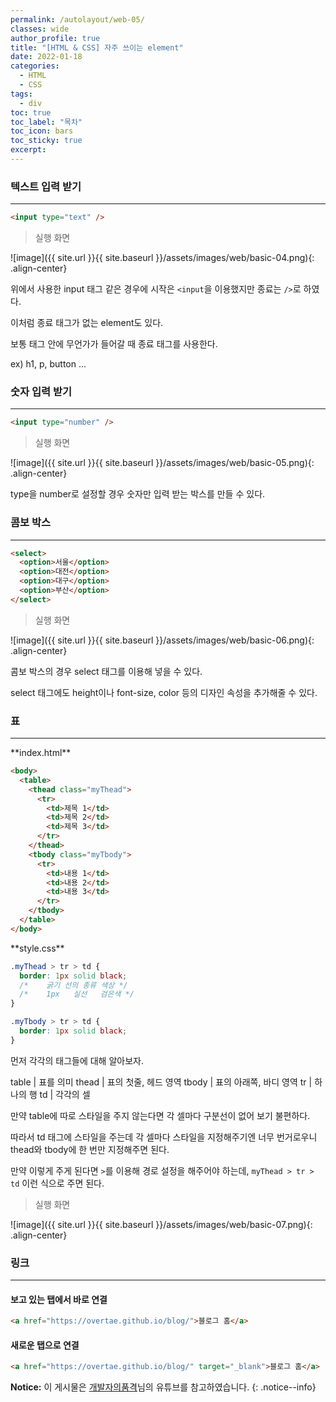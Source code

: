 ```yaml
---
permalink: /autolayout/web-05/
classes: wide
author_profile: true
title: "[HTML & CSS] 자주 쓰이는 element"
date: 2022-01-18
categories:
  - HTML
  - CSS
tags:
  - div
toc: true
toc_label: "목차"
toc_icon: bars
toc_sticky: true
excerpt:
---
```


### 텍스트 입력 받기

---

```html
<input type="text" />
```

> 실행 화면

![image]({{ site.url }}{{ site.baseurl }}/assets/images/web/basic-04.png){: .align-center}

위에서 사용한 input 태그 같은 경우에 시작은 `<input`을 이용했지만 종료는 `/>`로 하였다.

이처럼 종료 태그가 없는 element도 있다.

보통 태그 안에 무언가가 들어갈 때 종료 태그를 사용한다.

ex) h1, p, button ...

### 숫자 입력 받기

---

```html
<input type="number" />
```

> 실행 화면

![image]({{ site.url }}{{ site.baseurl }}/assets/images/web/basic-05.png){: .align-center}

type을 number로 설정할 경우 숫자만 입력 받는 박스를 만들 수 있다.

### 콤보 박스

---

```html
<select>
  <option>서울</option>
  <option>대전</option>
  <option>대구</option>
  <option>부산</option>
</select>
```

> 실행 화면

![image]({{ site.url }}{{ site.baseurl }}/assets/images/web/basic-06.png){: .align-center}

콤보 박스의 경우 select 태그를 이용해 넣을 수 있다.

select 태그에도 height이나 font-size, color 등의 디자인 속성을 추가해줄 수 있다.

### 표

---

<div class="notice" markdown="1">
**index.html**

```html
<body>
  <table>
    <thead class="myThead">
      <tr>
        <td>제목 1</td>
        <td>제목 2</td>
        <td>제목 3</td>
      </tr>
    </thead>
    <tbody class="myTbody">
      <tr>
        <td>내용 1</td>
        <td>내용 2</td>
        <td>내용 3</td>
      </tr>
    </tbody>
  </table>
</body>
```

</div>

<div class="notice" markdown="1">
**style.css**

```css
.myThead > tr > td {
  border: 1px solid black;
  /*    굵기 선의 종류 색상 */
  /*    1px   실선   검은색 */
}

.myTbody > tr > td {
  border: 1px solid black;
}
```

</div>

먼저 각각의 태그들에 대해 알아보자.

table | 표를 의미
thead | 표의 첫줄, 헤드 영역
tbody | 표의 아래쪽, 바디 영역
tr | 하나의 행
td | 각각의 셀

만약 table에 따로 스타일을 주지 않는다면 각 셀마다 구분선이 없어 보기 불편하다.

따라서 td 태그에 스타일을 주는데 각 셀마다 스타일을 지정해주기엔 너무 번거로우니 thead와 tbody에 한 번만 지정해주면 된다.

만약 이렇게 주게 된다면 `>`를 이용해 경로 설정을 해주어야 하는데, `myThead > tr > td` 이런 식으로 주면 된다.

> 실행 화면

![image]({{ site.url }}{{ site.baseurl }}/assets/images/web/basic-07.png){: .align-center}

### 링크

---

#### 보고 있는 탭에서 바로 연결

```html
<a href="https://overtae.github.io/blog/">블로그 홈</a>
```

#### 새로운 탭으로 연결

```html
<a href="https://overtae.github.io/blog/" target="_blank">블로그 홈</a>
```

**Notice:** 이 게시물은 [개발자의품격](https://www.youtube.com/watch?v=cb7VlXqFla4)님의 유튜브를 참고하였습니다.
{: .notice--info}
